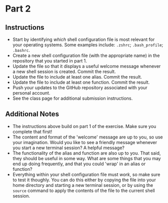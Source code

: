 # Part 2

## Instructions
- Start by identifying _which_ shell configuration file is most relevant for your operating systems. Some examples include: `.zshrc`; `.bash_profile`; `.bashrc`.
- Create a new shell configuration file (with the appropriate name) in the repository that you started in part 1.
- Update the file so that it displays a useful welcome message whenever a new shell session is created. Commit the result.
- Update the file to include at least one alias. Commit the result.
- Update the file to include at least one function. Commit the result.
- Push your updates to the GitHub repository associated with your personal account.
- See the class page for additional submission instructions.

## Additional Notes
- The instructions above build on part 1 of the exercise. Make sure you complete that first!
- The content and format of the 'welcome' message are up to you, so use your imagination. Would you like to see a friendly message whenever you start a new terminal session? A helpful message?
- The functionality of the alias and function are also up to you. That said, they should be useful in some way. What are some things that you may end up doing frequently, and that you could 'wrap' in an alias or function?
- Everything within your shell configuration file must _work_, so make sure to test it thoughly. You can do this either by copying the file into your home directory and starting a new terminal session, or by using the `source` command to apply the contents of the file to the current shell session.
